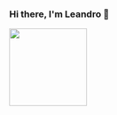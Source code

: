 ### Hi there, I'm Leandro 👋

<img height="140em" src="https://github-readme-stats.vercel.app/api/top-langs/?username=leandroboari&layout=compact&langs_count=16"/>
